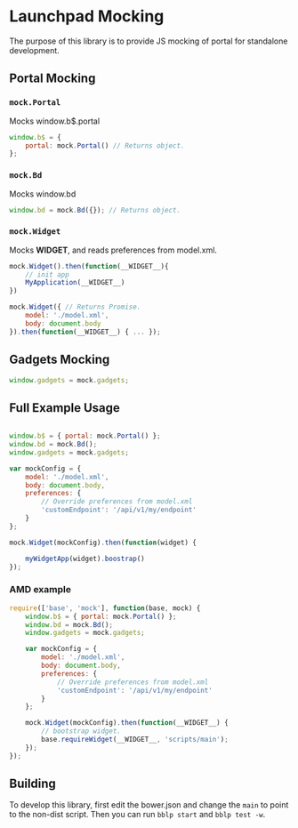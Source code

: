 # Launchpad Mocking
The purpose of this library is to provide JS mocking of portal for standalone development.

## Portal Mocking
### `mock.Portal`
Mocks window.b$.portal

```javascript
window.b$ = {
    portal: mock.Portal() // Returns object.
};
```
### `mock.Bd`
Mocks window.bd

```javascript
window.bd = mock.Bd({}); // Returns object.
```
### `mock.Widget`
Mocks **WIDGET**, and reads preferences from model.xml.

```javascript
mock.Widget().then(function(__WIDGET__){
    // init app
    MyApplication(__WIDGET__)
})
```
```javascript
mock.Widget({ // Returns Promise.
    model: './model.xml',
    body: document.body
}).then(function(__WIDGET__) { ... });
```
## Gadgets Mocking
```javascript
window.gadgets = mock.gadgets;
```
## Full Example Usage
```javascript

window.b$ = { portal: mock.Portal() };
window.bd = mock.Bd();
window.gadgets = mock.gadgets;

var mockConfig = {
    model: './model.xml',
    body: document.body,
    preferences: {
        // Override preferences from model.xml
        'customEndpoint': '/api/v1/my/endpoint'
    }
};

mock.Widget(mockConfig).then(function(widget) {

    myWidgetApp(widget).boostrap()
});
```
### AMD example
```javascript
require(['base', 'mock'], function(base, mock) {
    window.b$ = { portal: mock.Portal() };
    window.bd = mock.Bd();
    window.gadgets = mock.gadgets;

    var mockConfig = {
        model: './model.xml',
        body: document.body,
        preferences: {
            // Override preferences from model.xml
            'customEndpoint': '/api/v1/my/endpoint'
        }
    };

    mock.Widget(mockConfig).then(function(__WIDGET__) {
        // bootstrap widget.
        base.requireWidget(__WIDGET__, 'scripts/main');        
    });
});
```
## Building
To develop this library, first edit the bower.json and change the `main` to point
to the non-dist script. Then you can run `bblp start` and `bblp test -w`.

